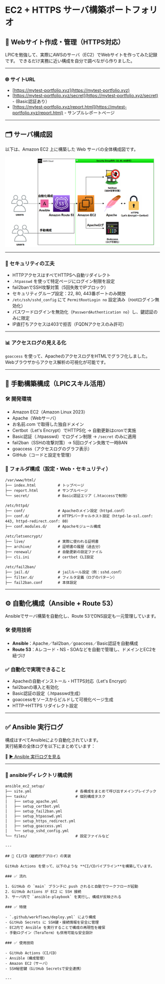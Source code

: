 # EC2 + HTTPS サーバ構築ポートフォリオ

## 🔧 Webサイト作成・管理（HTTPS対応）

LPICを勉強して、実際にAWSのサーバ（EC2）でWebサイトを作ってみた記録です。
できるだけ実務に近い構成を自分で調べながら作りました。

---

### 🌐 サイトURL

* [https://mytest-portfolio.xyz](https://mytest-portfolio.xyz)
* [https://mytest-portfolio.xyz/secret](https://mytest-portfolio.xyz/secret)  - (Basic認証あり）
* [https://mytest-portfolio.xyz/report.html](https://mytest-portfolio.xyz/report.html) - サンプルレポートページ
  
---

## 🗂 サーバ構成図

以下は、Amazon EC2 上に構築した Web サーバの全体構成図です。

![EC2構成図](./images/ec2-architecture.png)

---

### 🔐 セキュリティの工夫

* HTTPアクセスはすべてHTTPSへ自動リダイレクト
* `.htpasswd` を使って特定ページにログイン制限を設定
* fail2banでSSH攻撃対策（5回失敗でIPブロック）
* セキュリティグループ設定：22, 80, 443番ポートのみ開放
* `/etc/ssh/sshd_config` にて `PermitRootLogin no` 設定済み（rootログイン無効化）
* パスワードログインを無効化（`PasswordAuthentication no`）し、鍵認証のみに限定
* IP直打ちアクセスは403で拒否（FQDNアクセスのみ許可）

---

### 📊 アクセスログの見える化

`goaccess` を使って、ApacheのアクセスログをHTMLでグラフ化しました。
Webブラウザからアクセス解析の可視化が可能です。

---

## 🔹 手動構築構成（LPICスキル活用）

### 🛠 開発環境

* Amazon EC2（Amazon Linux 2023）
* Apache（Webサーバ）
* お名前.com で取得した独自ドメイン
* Certbot（Let's Encrypt）でHTTPS化 → 自動更新はcronで実施
* Basic認証（.htpasswd）でログイン制限 → `/secret` のみに適用
* fail2ban（SSHの攻撃対策）→ 5回ログイン失敗で一時BAN
* goaccess（アクセスログのグラフ表示）
* GitHub（コードと設定を管理）

### 📁 フォルダ構成（設定・Web・セキュリティ）

```plaintext
/var/www/html/
├── index.html          # トップページ
├── report.html         # サンプルページ
└── secret/             # Basic認証エリア（.htaccessで制限）

/etc/httpd/
├── conf/               # Apacheのメイン設定（httpd.conf）
├── conf.d/             # HTTPSバーチャルホスト設定（httpd-le-ssl.conf: 443, httpd-redirect.conf: 80）
├── conf.modules.d/     # Apacheモジュール構成

/etc/letsencrypt/
├── live/               # 実際に使われる証明書
├── archive/            # 証明書の履歴（過去分）
├── renewal/            # 自動更新の設定ファイル
├── cli.ini             # certbot CLI設定

/etc/fail2ban/
├── jail.d/             # jailルール設定（例：sshd.conf）
├── filter.d/           # フィルタ定義（ログのパターン）
├── fail2ban.conf       # 本体設定
```

---

## ⚙️ 自動化構成（Ansible + Route 53）

Ansibleでサーバ構築を自動化し、Route 53でDNS設定も一元管理しています。

### 🛠 使用技術

* **Ansible**：Apache／fail2ban／goaccess／Basic認証を自動構成
* **Route 53**：Aレコード・NS・SOAなどを自動で管理し、ドメインとEC2を紐づけ

### ✅ 自動化で実現できること

* Apacheの自動インストール・HTTPS対応（Let's Encrypt）
* fail2banの導入と有効化
* Basic認証の設定（.htpasswd生成）
* goaccessをソースからビルドして可視化ページ生成
* HTTP→HTTPS リダイレクト設定

---

## ✅ Ansible 実行ログ

構成はすべてAnsibleにより自動化されています。  
実行結果の全体ログを以下にまとめています：

📄 [▶ Ansible 実行ログを見る](./ansible_ec2_setup/ansible-output.txt)

---

### 📁 ansibleディレクトリ構成例

```plaintext
ansible_ec2_setup/
├── site.yml                    # 各構成をまとめて呼び出すメインプレイブック
├── tasks/                      # 個別構成タスク
│   ├── setup_apache.yml
│   ├── setup_certbot.yml
│   ├── setup_fail2ban.yml
│   ├── setup_htpasswd.yml
│   ├── setup_https_redirect.yml
│   ├── setup_goaccess.yml
│   └── setup_sshd_config.yml
└── files/                      # 設定ファイルなど

---

## 🚀 CI/CD（継続的デプロイ）の実装

GitHub Actions を使って、以下のような **CI/CDパイプライン**を構築しています。

### ✅ 流れ

1. GitHub の `main` ブランチに push されると自動でワークフローが起動
2. GitHub Actions が EC2 に SSH 接続
3. サーバ内で `ansible-playbook` を実行し、構成が反映される

### ✅ 特徴

- `.github/workflows/deploy.yml` により構成
- GitHub Secrets に SSH鍵・接続情報を安全に管理
- EC2内で Ansible を実行することで構成の再現性を確保
- 手動ログイン（TeraTerm）も併用可能な安全設計

### ✅ 使用技術

- GitHub Actions（CI/CD）
- Ansible（構成管理）
- Amazon EC2（サーバ）
- SSH秘密鍵（GitHub Secretsで安全連携）

---
